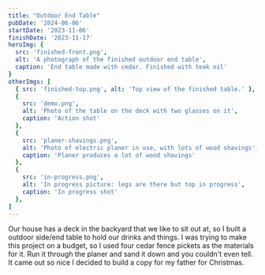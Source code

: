 ```yaml
---
title: "Outdoor End Table"
pubDate: '2024-06-06'
startDate: '2023-11-06'
finishDate: '2023-11-17'
heroImg: {
  src: 'finished-front.png',
  alt: 'A photograph of the finished outdoor end table',
  caption: 'End table made with cedar. Finished with teak oil'
}
otherImgs: [
  { src: 'finished-top.png', alt: 'Top view of the finished table.' },
  { 
    src: 'demo.png', 
    alt: 'Photo of the table on the deck with two glasses on it',
    caption: 'Action shot'
  },
  { 
    src: 'planer-shavings.png', 
    alt: 'Photo of electric planer in use, with lots of wood shavings',
    caption: 'Planer produces a lot of wood shavings'
  },
  { 
    src: 'in-progress.png',
    alt: 'In progress picture: legs are there but top in progress',
    caption: 'In progress shot'
  },
]
---
```


Our house has a deck in the backyard that we like to sit out at, so I built a outdoor side/end table to hold our drinks and things. I was trying to make this project on a budget, so I used four cedar fence pickets as the materials for it. Run it through the planer and sand it down and you couldn't even tell. It came out so nice I decided to build a copy for my father for Christmas.